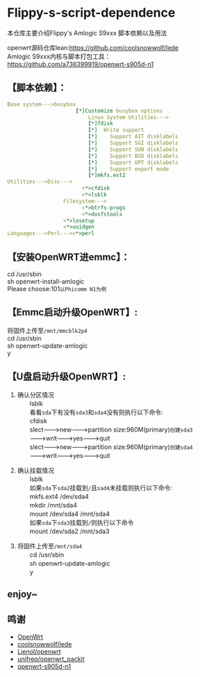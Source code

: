# Flippy-s-script-dependence
本仓库主要介绍Flippy's Amlogic S9xxx 脚本依赖以及用法

openwrt源码仓库lean:https://github.com/coolsnowwolf/lede  
Amlogic S9xxx内核与脚本打包工具：https://github.com/a736399919/openwrt-s905d-n1  

## 【脚本依赖】：

```yaml
Base system--->busybox  
                      [*]Customize busybox options  
                          Linux System Utilities--->  
                          [*]fdisk  
                          [*]  Write support  
                          [*]    Support AIT disklabels  
                          [*]    Support SGI disklabels  
                          [*]    Support SUN disklabels  
                          [*]    Support BSD disklabels  
                          [*]    Support GPT disklabels  
                          [*]    Support expert mode  
                          [*]mkfs.ext2  
Utilities--->Disc--->  
                        <*>cfdisk  
                        <*>lsblk  
                  Filesystem--->  
                        <*>btrfs-progs  
                        <*>dosfstools         
                  <*>losetup  
                  <*>uuidgen  
Languages--->Perl---><*>perl  
```

## 【安装OpenWRT进emmc】：

cd /usr/sbin  
sh openwrt-install-amlogic  
Please choose:101`以Phicomm N1为例` 

## 【Emmc启动升级OpenWRT】:

将固件上传至`/mnt/mmcblk2p4`  
cd /usr/sbin  
sh openwrt-update-amlogic  
y  

## 【U盘启动升级OpenWRT】:

1. 确认分区情况  
　　lsblk  
　　看看`sda`下有没有`sda3`和`sda4`没有则执行以下命令:  
　　cfdisk  
　　slect--->new--->partition size:960M(primary)`创建sda3`  
　　--->writ--->yes--->quit  
　　slect--->new--->partition size:960M(primary)`创建sda4`  
　　--->writ--->yes--->quit  
             
2. 确认挂载情况  
　　lsblk  
　　如果`sda`下`sda2`挂载到`/`且`sad4`未挂载则执行以下命令:  
　　mkfs.ext4 /dev/sda4  
　　mkdir /mnt/sda4  
　　mount /dev/sda4 /mnt/sda4  
　　如果`sda`下`sda3`挂载到`/`则执行以下命令  
　　mount /dev/sda2 /mnt/sda3  
      
3. 将固件上传至`/mnt/sda4`  
　　cd /usr/sbin  
　　sh openwrt-update-amlogic  
　　y  
   
## enjoy~
 
## 鸣谢

- [OpenWrt](https://github.com/openwrt/openwrt)
- [coolsnowwolf/lede](https://github.com/coolsnowwolf/lede)
- [Lienol/openwrt](https://github.com/Lienol/openwrt)
- [unifreq/openwrt_packit](https://github.com/unifreq/openwrt_packit)
- [openwrt-s905d-n1](https://github.com/a736399919/openwrt-s905d-n1)
